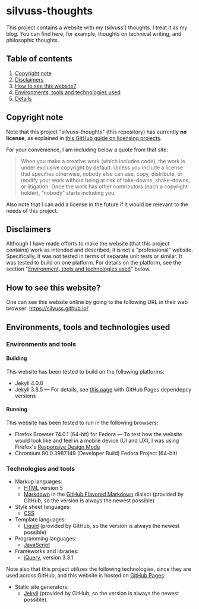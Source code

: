 # silvuss-thoughts

This project contains a website with my (silvuss') thoughts. I treat it as my blog. You can find here, for example, thoughts on technical writing, and philosophic thoughts.

## Table of contents

1. [Copyright note](#copyright-note)
2. [Disclaimers](#disclaimers)
3. [How to see this website?](#how-to-see-this-website)
4. [Environments, tools and technologies used](#environments-tools-and-technologies-used)
5. [Details](#details)

## Copyright note

Note that this project "silvuss-thoughts" (this repository) has currently **no license**, as explained in [this GitHub guide on licensing projects](https://choosealicense.com/no-permission/).

For your convenience, I am including below a quote from that site:

> When you make a creative work (which includes code), the work is under exclusive copyright by default. Unless you include a license that specifies otherwise, nobody else can use, copy, distribute, or modify your work without being at risk of take-downs, shake-downs, or litigation. Once the work has other contributors (each a copyright holder), “nobody” starts including you.

Also note that I can add a license in the future if it would be relevant to the needs of this project.

## Disclaimers

Although I have made efforts to make the website (that this project contains) work as intended and described, it is not a "professional" website. Specifically, it was not tested in terms of separate unit tests or similar. It was tested to build on one platform. For details on the platform, see the section "[Environment, tools and technologies used](#environment-tools-and-technologies-used)" below.

## How to see this website?

One can see this website online by going to the following URL in their web browser: https://silvuss.github.io/

## Environments, tools and technologies used

### Environments and tools

#### Building

This website has been tested to build on the following platforms:

- Jekyll 4.0.0
- Jekyll 3.8.5 — For details, see [this page](https://pages.github.com/versions/) with GitHub Pages dependepcy versions

#### Running

This website has been tested to run in the following browsers:
- Firefox Browser 74.0.1 (64-bit) for Fedora — To test how the website would look like and feel in a mobile device (UI and UX), I was using Firefox's [Responsive Design Mode](https://developer.mozilla.org/en-US/docs/Tools/Responsive_Design_Mode)
- Chromium 80.0.3987.149 (Developer Build) Fedora Project (64-bit)

### Technologies and tools

- Markup languages:
    - [HTML](https://en.wikipedia.org/wiki/HTML) version 5
    - [Markdown](https://en.wikipedia.org/wiki/Markdown) in the [GitHub Flavored Markdown](https://github.github.com/gfm/) dialect (provided by GitHub, so the version is always the newest possible)
- Style sheet languages:
    - [CSS](https://en.wikipedia.org/wiki/Cascading_Style_Sheets)
- Template languages:
    - [Liquid](https://shopify.github.io/liquid/) (provided by GitHub, so the version is always the newest possible)
- Programming languages:
    - [JavaScript](https://en.wikipedia.org/wiki/JavaScript)
- Frameworks and libraries:
    - [jQuery](https://en.wikipedia.org/wiki/JQuery), version 3.3.1

Note also that this project utilizes the following technologies, since they are used across GitHub, and this website is hosted on [GitHub Pages](https://pages.github.com/):

- Static site generators:
    - [Jekyll](https://en.wikipedia.org/wiki/Jekyll_(software)) (provided by GitHub, so the version is always the newest possible).